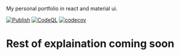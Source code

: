 My personal portfolio in react and material ui.

[![Publish](https://github.com/arshad-shah/Portfolio-v2/actions/workflows/publish.yml/badge.svg)](https://github.com/arshad-shah/Portfolio-v2/actions/workflows/publish.yml)
[![CodeQL](https://github.com/arshad-shah/portfolio-v2.0/actions/workflows/codeql-analysis.yml/badge.svg)](https://github.com/arshad-shah/portfolio-v2.0/actions/workflows/codeql-analysis.yml)
[![codecov](https://codecov.io/gh/arshad-shah/arshad-shah.github.io/branch/master/graph/badge.svg?token=2NFSXMDHZQ)](https://codecov.io/gh/arshad-shah/arshad-shah.github.io)

# Rest of explaination coming soon
